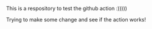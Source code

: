 This is a respository to test the github action :))))) 

Trying to make some change and see if the action works!
